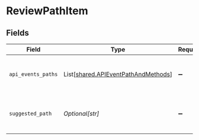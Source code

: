 # ReviewPathItem


## Fields

| Field                                                                                | Type                                                                                 | Required                                                                             | Description                                                                          |
| ------------------------------------------------------------------------------------ | ------------------------------------------------------------------------------------ | ------------------------------------------------------------------------------------ | ------------------------------------------------------------------------------------ |
| `api_events_paths`                                                                   | List[[shared.APIEventPathAndMethods](../../models/shared/apieventpathandmethods.md)] | :heavy_minus_sign:                                                                   | Group of api event paths (original) that suggestedPath is representing               |
| `suggested_path`                                                                     | *Optional[str]*                                                                      | :heavy_minus_sign:                                                                   | Represents the parameterized path suggested by the engine                            |